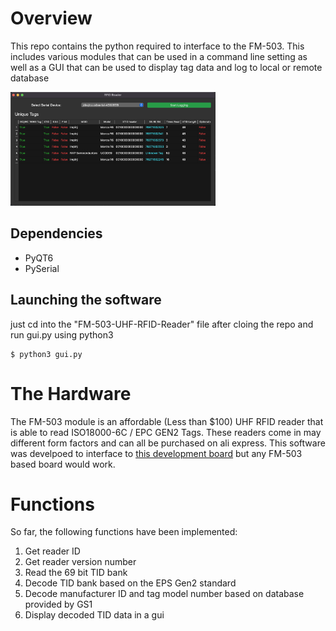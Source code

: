 # Overview
This repo contains the python required to interface to the FM-503. This includes various modules that can be used in a command line setting as well as a GUI that can be used to display tag data and log to local or remote database

<img src="img/gui.png" alt="gui" width="65%"/>

## Dependencies
- PyQT6
- PySerial

## Launching the software
just cd into the "FM-503-UHF-RFID-Reader" file after cloing the repo and run gui.py using python3
```console
$ python3 gui.py
```

# The Hardware
The FM-503 module is an affordable (Less than $100) UHF RFID reader that is able to read ISO18000-6C / EPC GEN2 Tags. These readers come in may different form factors and can all be purchased on ali express. This software was develpoed to interface to [this development board](https://www.aliexpress.us/item/3256803639172556.html) but any FM-503 based board would work.

# Functions
So far, the following functions have been implemented:
1. Get reader ID
2. Get reader version number
3. Read the 69 bit TID bank
4. Decode TID bank based on the EPS Gen2 standard
5. Decode manufacturer ID and tag model number based on database provided by GS1
6. Display decoded TID data in a gui
